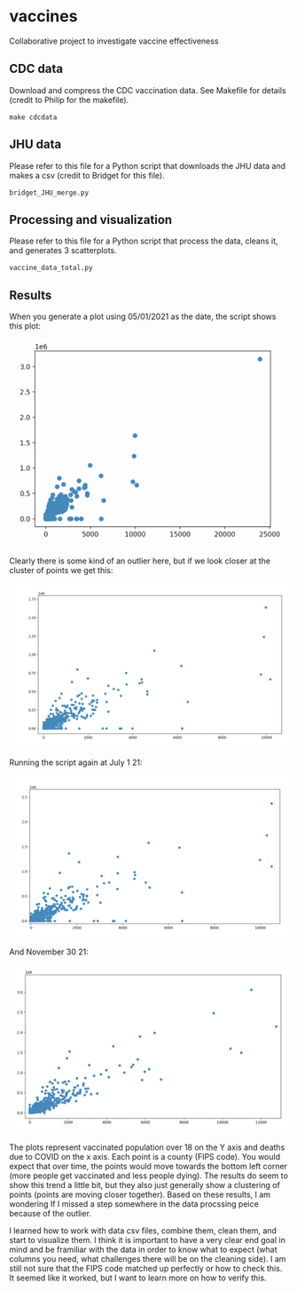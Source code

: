 # vaccines

Collaborative project to investigate vaccine effectiveness

## CDC data

Download and compress the CDC vaccination data. See Makefile for details (credit to Philip for the makefile).

```
make cdcdata
```

## JHU data

Please refer to this file for a Python script that downloads the JHU data and makes a csv (credit to Bridget for this file).

```
bridget_JHU_merge.py
```

## Processing and visualization

Please refer to this file for a Python script that process the data, cleans it, and generates 3 scatterplots. 

```
vaccine_data_total.py
```

## Results

When you generate a plot using 05/01/2021 as the date, the script shows this plot:

![Outlier](05.01.outlier.png)

Clearly there is some kind of an outlier here, but if we look closer at the cluster of points we get this:

![May](05.01.png)

Running the script again at July 1 21:

![July](07.01.png)

And November 30 21:

![November](11.30.21.png)

The plots represent vaccinated population over 18 on the Y axis and deaths due to COVID on the x axis. Each point is a county (FIPS code). You would expect that over time, the points would move towards the bottom left corner (more people get vaccinated and less people dying). The results do seem to show this trend a little bit, but they also just generally show a clustering of points (points are moving closer together). Based on these results, I am wondering If I missed a step somewhere in the data procssing peice because of the outlier.

I learned how to work with data csv files, combine them, clean them, and start to visualize them. I think it is important to have a very clear end goal in mind and be framiliar with the data in order to know what to expect (what columns you need, what challenges there will be on the cleaning side). I am still not sure that the FIPS code matched up perfectly or how to check this. It seemed like it worked, but I want to learn more on how to verify this.
